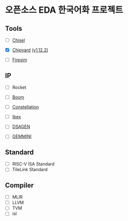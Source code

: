 # 오픈소스 EDA 한국어화 프로젝트

## Tools
- [ ] [Chisel](https://www.chisel-lang.org/docs) 
- [x] [Chipyard](https://chipyard.readthedocs.io/en/latest/index.html) [\(v1.12.2\)](https://github.com/ParkDongho/chipyard/blob/docs-kr-1.12.2/docs/index.rst)
- [ ] [Firesim](https://docs.fires.im/en/latest/)


## IP
- [ ] Rocket
- [ ] [Boom](https://docs.boom-core.org/en/latest/)
- [ ] [Constellation](https://constellation.readthedocs.io/en/latest/)
- [ ] [Ibex](https://ibex-core.readthedocs.io/en/latest/)
- [ ] [DSAGEN](https://dsa-framework.readthedocs.io/en/latest/)
- [ ] [GEMMINI](https://github.com/ucb-bar/gemmini/blob/master/README.md)


## Standard
- [ ] RISC-V ISA Standard
- [ ] TileLink Standard

## Compiler
- [ ] MLIR
- [ ] LLVM
- [ ] TVM
- [ ] isl
